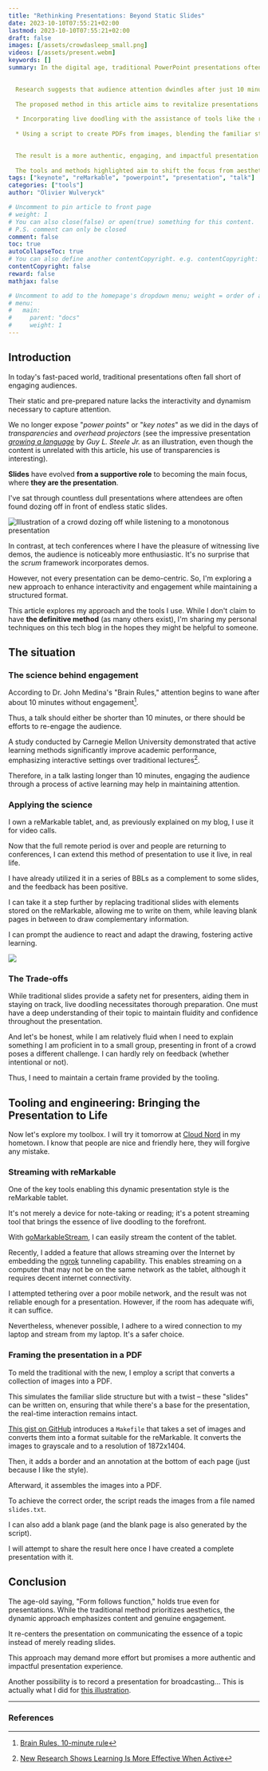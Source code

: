 ```yaml
---
title: "Rethinking Presentations: Beyond Static Slides"
date: 2023-10-10T07:55:21+02:00
lastmod: 2023-10-10T07:55:21+02:00
draft: false
images: [/assets/crowdasleep_small.png]
videos: [/assets/present.webm]
keywords: []
summary: In the digital age, traditional PowerPoint presentations often fail to engage audiences due to their static nature. 
  

  Research suggests that audience attention dwindles after just 10 minutes without engagement. 
  
  The proposed method in this article aims to revitalize presentations by
  
  * Incorporating live doodling with the assistance of tools like the reMarkable tablet for real-time interaction.
  
  * Using a script to create PDFs from images, blending the familiar structure of slides with spontaneous on-the-spot drawing.
   

  The result is a more authentic, engaging, and impactful presentation experience, though it requires deeper preparation and understanding of the topic. 
  
  The tools and methods highlighted aim to shift the focus from aesthetics to genuine content engagement.
tags: ["keynote", "reMarkable", "powerpoint", "presentation", "talk"]
categories: ["tools"]
author: "Olivier Wulveryck"

# Uncomment to pin article to front page
# weight: 1
# You can also close(false) or open(true) something for this content.
# P.S. comment can only be closed
comment: false
toc: true
autoCollapseToc: true
# You can also define another contentCopyright. e.g. contentCopyright: "This is another copyright."
contentCopyright: false
reward: false
mathjax: false

# Uncomment to add to the homepage's dropdown menu; weight = order of article
# menu:
#   main:
#     parent: "docs"
#     weight: 1
---
```


## Introduction
In today's fast-paced world, traditional presentations often fall short of engaging audiences. 

Their static and pre-prepared nature lacks the interactivity and dynamism necessary to capture attention.

We no longer expose "_power points_" or "_key notes_" as we did in the days of _transparencies_ and _overhead projectors_ 
(see the impressive presentation [_growing a language_](https://www.youtube.com/watch?v=_ahvzDzKdB0) by _Guy L. Steele Jr._ as an illustration, even though the content is unrelated with this article, his use of transparencies is interesting).

**Slides** have evolved **from a supportive role** to becoming the main focus, where **they are the presentation**.

I've sat through countless dull presentations where attendees are often found dozing off in front of endless static slides.

![Illustration of a crowd dozing off while listening to a monotonous presentation](/assets/crowdasleep_small.png)

In contrast, at tech conferences where I have the pleasure of witnessing live demos, the audience is noticeably more enthusiastic. It's no surprise that the _scrum_ framework incorporates demos.

However, not every presentation can be demo-centric. So, I'm exploring a new approach to enhance interactivity and engagement while maintaining a structured format.

This article explores my approach and the tools I use. While I don't claim to have **the definitive method** (as many others exist), I'm sharing my personal techniques on this tech blog in the hopes they might be helpful to someone.

## The situation 

### The science behind engagement

According to Dr. John Medina's "Brain Rules," attention begins to wane after about 10 minutes without engagement[^1].

Thus, a talk should either be shorter than 10 minutes, or there should be efforts to re-engage the audience.

A study conducted by Carnegie Mellon University demonstrated that active learning methods significantly improve academic performance, emphasizing interactive settings over traditional lectures[^2].

Therefore, in a talk lasting longer than 10 minutes, engaging the audience through a process of active learning may help in maintaining attention.

### Applying the science

I own a reMarkable tablet, and, as previously explained on my blog, I use it for video calls.

Now that the full remote period is over and people are returning to conferences, I can extend this method of presentation to use it live, in real life.

I have already utilized it in a series of BBLs as a complement to some slides, and the feedback has been positive.

I can take it a step further by replacing traditional slides with elements stored on the reMarkable, allowing me to write on them, while leaving blank pages in between to draw complementary information.

I can prompt the audience to react and adapt the drawing, fostering active learning.

![](/assets/present_looped.webp)

### The Trade-offs

While traditional slides provide a safety net for presenters, aiding them in staying on track, live doodling necessitates thorough preparation. 
One must have a deep understanding of their topic to maintain fluidity and confidence throughout the presentation.

And let's be honest, while I am relatively fluid when I need to explain something I am proficient in to a small group, presenting in front of a crowd poses a different challenge.
I can hardly rely on feedback (whether intentional or not).

Thus, I need to maintain a certain frame provided by the tooling.

## Tooling and engineering: Bringing the Presentation to Life

Now let's explore my toolbox. I will try it tomorrow at [Cloud Nord](https://cloudnord.fr/) in my hometown. I know that people are nice and friendly here, they will forgive any mistake.

### Streaming with reMarkable

One of the key tools enabling this dynamic presentation style is the reMarkable tablet.

It's not merely a device for note-taking or reading; it's a potent streaming tool that brings the essence of live doodling to the forefront.

With [goMarkableStream](https://github.com/owulveryck/goMarkableStream), I can easily stream the content of the tablet.

Recently, I added a feature that allows streaming over the Internet by embedding the [ngrok](https://ngrok.com/) tunneling capability.
This enables streaming on a computer that may not be on the same network as the tablet, although it requires decent internet connectivity.

I attempted tethering over a poor mobile network, and the result was not reliable enough for a presentation. However, if the room has adequate wifi, it can suffice.

Nevertheless, whenever possible, I adhere to a wired connection to my laptop and stream from my laptop. It's a safer choice.

### Framing the presentation in a PDF

To meld the traditional with the new, I employ a script that converts a collection of images into a PDF.

This simulates the familiar slide structure but with a twist – these "slides" can be written on, ensuring that while there's a base for the presentation, the real-time interaction remains intact.

[This gist on GitHub](https://gist.github.com/owulveryck/1317f9b22433aa18778b673000159141) introduces a `Makefile` that takes a set of images and converts them into a format suitable for the reMarkable.
It converts the images to grayscale and to a resolution of 1872x1404.

Then, it adds a border and an annotation at the bottom of each page (just because I like the style).

Afterward, it assembles the images into a PDF.

To achieve the correct order, the script reads the images from a file named `slides.txt`.

I can also add a blank page (and the blank page is also generated by the script).

I will attempt to share the result here once I have created a complete presentation with it.

## Conclusion

The age-old saying, "Form follows function," holds true even for presentations. 
While the traditional method prioritizes aesthetics, the dynamic approach emphasizes content and genuine engagement.

It re-centers the presentation on communicating the essence of a topic instead of merely reading slides.

This approach may demand more effort but promises a more authentic and impactful presentation experience.

Another possibility is to record a presentation for broadcasting... This is actually what I did for [this illustration](/assets/present.webm).

---

### References

[^1]: [Brain Rules, 10-minute rule](https://brainrules.blogspot.com/2009/03/10-minute-rule.html)

[^2]: [New Research Shows Learning Is More Effective When Active](https://www.cmu.edu/news/stories/archives/2021/october/active-learning.htm)
